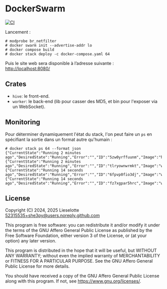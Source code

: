 # DockerSwarm
[![CI](https://github.com/ShE3py/DockerSwarm/actions/workflows/docker.yaml/badge.svg?event=push)](https://github.com/ShE3py/DockerSwarm/actions/workflows/docker.yaml)

Lancement :
```
# modprobe br_netfilter
# docker swarm init --advertise-addr lo
# docker compose build
# docker stack deploy -c docker-compose.yaml 64
```

Puis le site web sera disponible à l’adresse suivante :  
<http://localhost:8080/>

## Crates

- `hive`: le front-end.
- `worker`: le back-end (lib pour casser des MD5, et bin pour l'exposer via un WebSocket).

## Monitoring

Pour déterminer dynamiquement l'état du stack, l'on peut faire un `ps` en spécifiant
la sortie dans un format autre qu'humain :
```
# docker stack ps 64 --format json
{"CurrentState":"Running 2 minutes ago","DesiredState":"Running","Error":"","ID":"5zw0yrffuunm","Image":"hive:latest","Name":"64_hive.1","Node":"pastel","Ports":""}
{"CurrentState":"Running 2 minutes ago","DesiredState":"Running","Error":"","ID":"tlryownwrmkt","Image":"worker:latest","Name":"64_worker.1","Node":"pastel","Ports":""}
{"CurrentState":"Running 14 seconds ago","DesiredState":"Running","Error":"","ID":"6fpvp0fio3dj","Image":"worker:latest","Name":"64_worker.2","Node":"pastel","Ports":""}
{"CurrentState":"Running 14 seconds ago","DesiredState":"Running","Error":"","ID":"fz7xgpar5hrc","Image":"worker:latest","Name":"64_worker.3","Node":"pastel","Ports":""}
```

## License

Copyright (C) 2024, 2025 Lieselotte <52315535+she3py@users.noreply.github.com>

This program is free software: you can redistribute it and/or modify
it under the terms of the GNU Affero General Public License as published by
the Free Software Foundation, either version 3 of the License, or
(at your option) any later version.

This program is distributed in the hope that it will be useful,
but WITHOUT ANY WARRANTY; without even the implied warranty of
MERCHANTABILITY or FITNESS FOR A PARTICULAR PURPOSE.  See the
GNU Affero General Public License for more details.

You should have received a copy of the GNU Affero General Public License
along with this program.  If not, see <https://www.gnu.org/licenses/>.
